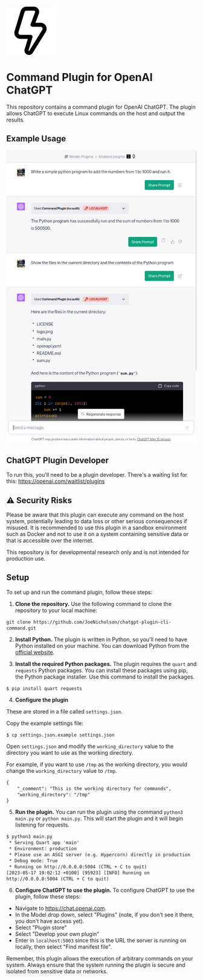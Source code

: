 ![Plugin Logo](./logo.png)

# Command Plugin for OpenAI ChatGPT

This repository contains a command plugin for OpenAI ChatGPT. The plugin allows ChatGPT to execute Linux commands on the host and output the results.


## Example Usage

![Example Usage](./screenshot.png)


## ChatGPT Plugin Developer

To run this, you'll need to be a plugin developer.
There's a waiting list for this: https://openai.com/waitlist/plugins


## ⚠️ Security Risks

Please be aware that this plugin can execute any command on the host system, potentially leading to data loss or other serious consequences if misused. It is recommended to use this plugin in a sandbox environment such as Docker and not to use it on a system containing sensitive data or that is accessible over the internet.

This repository is for developmental research only and is not intended for production use.

## Setup

To set up and run the command plugin, follow these steps:

1. **Clone the repository.** Use the following command to clone the repository to your local machine:

``` 
git clone https://github.com/JoeNicholson/chatgpt-plugin-cli-command.git
```

2. **Install Python.** The plugin is written in Python, so you'll need to have Python installed on your machine. You can download Python from the [official website](https://www.python.org/downloads/).

3. **Install the required Python packages.** The plugin requires the `quart` and `requests` Python packages. You can install these packages using pip, the Python package installer. Use this command to install the packages.

```
$ pip install quart requests
```

4. **Configure the plugin**

These are stored in a file called `settings.json`.

Copy the example settings file:

```
$ cp settings.json.example settings.json
```

Open `settings.json` and modify the `working_directory` value to the directory you want to use as the working directory.

For example, if you want to use `/tmp` as the working directory, you would change the `working_directory` value to `/tmp`.

```
{        
    "_comment": "This is the working directory for commands",
    "working_directory": "/tmp"
}
```


5. **Run the plugin.** You can run the plugin using the command `python3 main.py` or `python main.py`. This will start the plugin and it will begin listening for requests.

```
$ python3 main.py 
 * Serving Quart app 'main'
 * Environment: production
 * Please use an ASGI server (e.g. Hypercorn) directly in production
 * Debug mode: True
 * Running on http://0.0.0.0:5004 (CTRL + C to quit)
[2023-05-17 19:02:12 +0100] [95923] [INFO] Running on http://0.0.0.0:5004 (CTRL + C to quit)

```

6. **Configure ChatGPT to use the plugin.** To configure ChatGPT to use the plugin, follow these steps:

* Navigate to https://chat.openai.com.
* In the Model drop down, select "Plugins" (note, if you don't see it there, you don't have access yet).
* Select "Plugin store"
* Select "Develop your own plugin"
* Enter in `localhost:5003` since this is the URL the server is running on locally, then select "Find manifest file".

Remember, this plugin allows the execution of arbitrary commands on your system. Always ensure that the system running the plugin is secure and isolated from sensitive data or networks.


